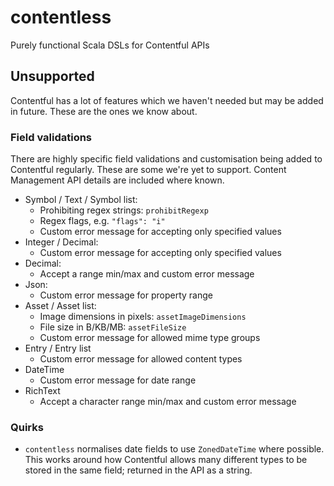 # contentless
Purely functional Scala DSLs for Contentful APIs


## Unsupported 
Contentful has a lot of features which we haven't needed but may be added in future. These are the ones we know about.

### Field validations
There are highly specific field validations and customisation being added to Contentful regularly. These are some we're yet to support. Content Management API details are included where known.

- Symbol / Text / Symbol list:
   - Prohibiting regex strings: `prohibitRegexp`
   - Regex flags, e.g. `"flags": "i"`
   - Custom error message for accepting only specified values
- Integer / Decimal:
   - Custom error message for accepting only specified values
- Decimal:
   - Accept a range min/max and custom error message
- Json:
   - Custom error message for property range
- Asset / Asset list:
   - Image dimensions in pixels: `assetImageDimensions`
   - File size in B/KB/MB: `assetFileSize`
   - Custom error message for allowed mime type groups
- Entry / Entry list
   - Custom error message for allowed content types
- DateTime
   - Custom error message for date range
- RichText
   - Accept a character range min/max and custom error message

### Quirks
- `contentless` normalises date fields to use `ZonedDateTime` where possible. This works around how Contentful allows many different types to be stored in the same field; returned in the API as a string.